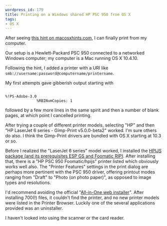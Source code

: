 ```yaml
--- 
wordpress_id: 179
title: Printing on a Windows shared HP PSC 950 from OS X
tags: 
- OS X
---
```

After seeing <a href="http://www.macosxhints.com/article.php?story=20070916131935539">this hint on macosxhints.com</a>, I can finally print from my computer.

Our setup is a Hewlett-Packard PSC 950 connected to a networked Windows computer; my computer is a Mac running OS X 10.4.10.

<!--more-->

Following the hint, I added a printer with a URI like <code>smb://username:password@computername/printername</code>.

My first attempts gave gibberish output starting with
<pre><code>
%!PS-Adobe-3.0
              %RBINumCopies: 1
</code></pre>
followed by a few more lines in the same spirit and then a number of blank pages, at which point I cancelled printing.

After trying a couple of different printer models, selecting "HP" and then "HP LaserJet 6 series - Gimp-Print v5.0.0-beta2" worked. I'm sure others do also. I think the Gimp-Print drivers are bundled with OS X starting at 10.3 or so.

Before I realized the "LaserJet 6 series" model worked, I installed the <a href="http://www.linux-foundation.org/en/OpenPrinting/MacOSX/hpijs">HPIJS package (and its prerequisites ESP GS and Foomatic RIP)</a>. After installing that, there is a "HP PSC 950 Foomatic/hpijs" printer listed which obviously works well also. The "Printer Features" settings in the print dialog are perhaps more pertinent with the PSC 950 driver, offering printout modes ranging from "Draft" to "Photo (on photo paper)", as opposed to image types and resolutions.

I'd recommend avoiding the official "<a href="http://h10025.www1.hp.com/ewfrf/wc/softwareList?os=219&lc=en&cc=us&dlc=en&product=60259&lang=en">All-in-One web installer</a>". After installing 700(!) files, it couldn't find the printer, and no new printer models were listed in the Printer Browser. Luckily one of the several applications provided was an uninstaller.

I haven't looked into using the scanner or the card reader.
